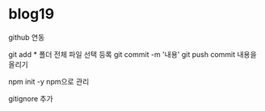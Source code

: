 # blog19
github 연동

git add *   폴더 전체 파일 선택 등록
git commit -m '내용'
git push    commit 내용을 올리기

npm init -y    npm으로 관리

gitignore 추가